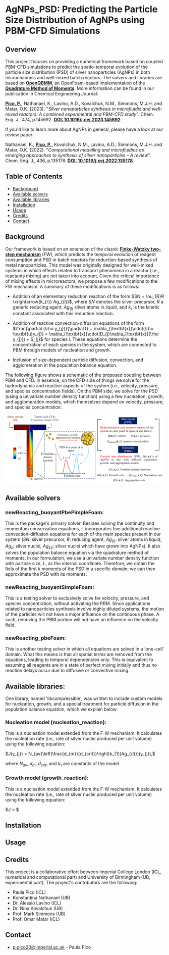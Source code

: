# AgNPs_PSD: Predicting the Particle Size Distribution of AgNPs using PBM-CFD Simulations

## Overview
This project focuses on providing a numerical framework based on coupled PBM-CFD simulations to predict the spatio-temporal evolution of the particle size distribution (PSD) of silver nanoparticles (AgNPs) in both microchannels and well-mixed batch reactors. The solvers and libraries are based on **[OpenQBMM](https://github.com/OpenQBMM/OpenQBMM)**, an OpenFoam-based implementation of the **[Quadrature Method of Moments](https://www.sciencedirect.com/science/article/pii/S0009250917306590?via%3Dihub)**. More information can be found in our publication in Chemical Engineering Journal:

**<ins>Pico, P.</ins>**, Nathanael, K., Lavino, A.D., Kovalchuk, N.M., Simmons, M.J.H. and Matar, O.K. (2023). "*Silver nanoparticles synthesis in microfluidic and well-mixed reactors: A combined experimental and PBM-CFD study*". Chem. Eng. J., 474, p.145692. **[DOI: 10.1016/j.cej.2023.145692](https://www.sciencedirect.com/science/article/pii/S1385894723044236)**

If you'd like to learn more about AgNPs in general, please have a look at our review paper:

Nathanael, K., **<ins>Pico, P.</ins>**, Kovalchuk, N.M., Lavino, A.D., Simmons, M.J.H. and Matar, O.K. (2022). "*Computational modelling and microfluidics as emerging approaches to synthesis of silver nanoparticles – A review*". Chem. Eng. J., 436, p.135178. **[DOI: 10.1016/j.cej.2022.135178](https://www.sciencedirect.com/science/article/pii/S1385894722006830)**

## Table of Contents
- [Background](#background)
- [Available solvers](#available-solvers)
- [Available libraries](#available-libraries)
- [Installation](#installation)
- [Usage](#usage)
- [Credits](#credits)
- [Contact](#contact)

## Background

Our framework is based on an extension of the classic **[Finke-Watzky two-step mechanism](https://pubs.acs.org/doi/10.1021/ja9705102)** (FW), which predicts the temporal evolution of reagent consumption and PSD in batch reactors for reduction-based synthesis of metal nanoparticles. This model was originally designed for well-mixed systems in which effects related to transport phenomena in a reactor (i.e., reactants mixing) are not taken into account. Given the critical importance of mixing effects in microreactors, we propose a few modifications to the FW mechanism. A summary of these modifications is as follows:

- Addition of an elementary reduction reaction of the form $SN + \nu_{R}R \xrightarrow{k_{r}} Ag_{(l)}$, where $SN$ denotes the silver precursor, $R$ a generic reducing agent, $Ag_{(l)}$ silver atoms in liquid, and $k_{r}$ is the kinetic constant associated with this reduction reaction. 

- Addition of reactive convection-diffusion equations of the form $\frac{\partial (\rho y_{j})}{\partial t} + \nabla_{\textbf{x}}\cdot(\rho \textbf{u}y_{j}) = \nabla_{\textbf{x}}\cdot(D_{j}\nabla_{\textbf{x}}(\rho y_{j})) + S_{j}$ for species $i$. These equations determine the concentration of each species in the system, which are connected to PBM through models of nucleation and growth.
  
- Inclusion of size-dependent particle diffusion, convection, and agglomeration in the population balance equation.

The following figure shows a schematic of the proposed coupling between PBM and CFD. In essence, on the CFD side of things we solve for the hydrodynamic and reactive aspects of the system (i.e., velocity, pressure, and species concentration fields). On the PBM side, we solve for the PSD (using a univariate number density function) using a few nucleation, growth, and agglomeration models, which themselves depend on velocity, pressure, and species concentration:

![coupling](https://github.com/ppico20/PREMIERE_CS4_microfluidics/blob/master/Coupling_PBM-CFD.png)

## Available solvers

### newReacting_buoyantPbePimpleFoam:

This is the package's primary solver. Besides solving the continuity and momentum conservation equations, it incorporates five additional reactive convection-diffusion equations for each of the main species present in our system ($SN$: silver precursor, $R$: reducing agent, $Ag_{(l)}$: silver atoms in liquid, $Ag_{s}$: silver nuclei, $Ag_{s2}$: silver nuclei which have grown into AgNPs). It also solves the population balance equation via the quadrature method of moments. In our formulation, we use a univariate number density function with particle size, L, as the internal coordinate. Therefore, we obtain the fiels of the first $k$ moments of the PSD in a specific domain; we can then approximate the PSD with its moments.

### newReacting_buoyantSimpleFoam:

This is a testing solver to exclusively solve for velocity, pressure, and species concentration, without activating the PBM. Since applications related to nanoparticles synthesis involve highly diluted systems, the motion of the particles will not have a major influence on the continuous phase. A such, removing the PBM portion will not have an influence on the velocity field.

### newReacting_pbeFoam:

This is another testing solver in which all equations are solved in a 'one-cell' domain. What this means is that all spatial terms are removed from the equations, leading to temporal dependencies only. This is equivalent to assuming all reagents are in a state of perfect mixing initially and thus no reaction delays occur due to diffusive or convective mixing.

## Available libraries:

One library, named 'libcompressible', was written to include custom models for nucleation, growth, and a special treatment for particle diffusion in the population balance equation, which we explain below:

### Nucleation model (nucleation_reaction):

This is a nucleation model extended from the F-W mechanism. It calculates the nucleation rate (i.e., rate of silver nuclei produced per unit volume) using the following equation:

$J(y_{j}) = N_{av}\left(\frac{d_{m}}{d_{crit}}\right)k_{1}[Ag_{(l)}](y_{j}),$

where $N_{av}$, $d_{m}$, $d_{crit}$, and $k_{1}$ are constants of the model

### Growth model (growth_reaction):

This is a nucleation model extended from the F-W mechanism. It calculates the nucleation rate (i.e., rate of silver nuclei produced per unit volume) using the following equation:

$J = $

## Installation


## Usage


## Credits

This project is a collaborative effort between Imperial College London (ICL, numerical and computational part) and University of Birmingham (UB, experimental part). The project's contributors are the following:

- Paula Pico (ICL)
- Konstantina Nathanael (UB)
- Dr. Alessio Lavino (ICL)
- Dr. Nina Kovalchuk (UB)
- Prof. Mark Simmons (UB)
- Prof. Omar Matar (ICL)

## Contact
- p.pico20@imperial.ac.uk - Paula Pico
